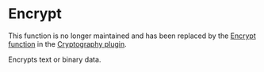 Encrypt
=======

<span class="recommendation">This function is no longer maintained and has been replaced by the 
[Encrypt function](~/Support/Plugins/Cryptography/Functions/Encrypt/) 
in the [Cryptography plugin](~/Support/Plugins/Cryptography/).</span>

Encrypts text or binary data.

